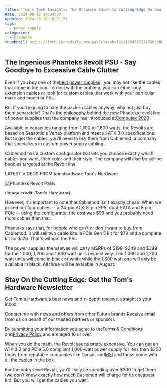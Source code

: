 ```yaml
---
title: "Tom's Tech Insights: The Ultimate Guide to Cutting-Edge Hardware"
date: 2024-08-16 10:24:30
updated: 2024-08-18 10:21:52
tags:
  - power-supply
categories:
  - hardware
thumbnail: https://thmb.techidaily.com/eab7c14eabafe1a185466727235bc20b8846ab28dbbd2f320ca581d507972f83.jpg
---
```


## The Ingenious Phanteks Revolt PSU - Say Goodbye to Excessive Cable Clutter

Even if you buy one of the[best power supplies](https://tools.techidaily.com) , you may not like the cables that come in the box. To deal with the problem, you can either buy extension cables or look for custom cables that work with your particular make and model of PSU.

 But if you're going to hate the pack-in cables anyway, why not just buy them separately? That's the philosophy behind the new Phanteks revolt line of power supplies that the company has introduced at[Computex 2023](https://tools.techidaily.com) .

 Available in capacities ranging from 1,000 to 1,600 watts, the Revolts are based on Seasonic's Vertex platform and meet all ATX 3.0 specifications. But to get the cables, you'll need to buy them from Cablemod, a company that specializes in custom power supply cabling.

 Cablemod has a custom configurator that lets you choose exactly which cables you want, their color and their style. The company will also be selling bundles targeted at the Revolt line.

 LATEST VIDEOS FROM tomshardware Tom's Hardware

![Phanteks Revolt PSUs](https://cdn.mos.cms.futurecdn.net/h6vKinoFtGPsECXkGvyNNL-320-80.jpg)

 (Image credit: Tom's Hardware)

 However, it's important to note that Cablemod isn't exactly cheap. When we priced out four cables -- a 24-pin ATX, 8-pin EPS, dual-SATA and 8 pin PCIe -- using the configurator, the cost was $99 and you probably need more cables than that.

 Phanteks says that, for people who can't or don't want to buy from Cablemod, it will sell two cable kits: a PCIe Gen 5 kit for $79 and a complete kit for $179\. That's without the PSU.

 The power supplies themselves will carry MSRPs of $199, $249 and $399 for the 1,000, 1,200 and 1,600 watt units respectively. The 1,000 and 1,200 watt units will come in black or white while the 1,600 watt one will only be available in black. All three will be available in August.

## Stay On the Cutting Edge: Get the Tom's Hardware Newsletter

 Get Tom's Hardware's best news and in-depth reviews, straight to your inbox.

 Contact me with news and offers from other Future brands  Receive email from us on behalf of our trusted partners or sponsors

 By submitting your information you agree to the[Terms & Conditions](https://futureplc.com/terms-conditions/) and[Privacy Policy](https://futureplc.com/privacy-policy/) and are aged 16 or over.

 When you do the math, the Revolt seems pretty expensive. You can get an ATX 3.0 and PCIe 5.0 compliant 1,000-watt power supply for less than $200 today from reputable companies like Corsair and[MSI](https://tools.techidaily.com) and those come with all the cables in the box.

 For the entry-level Revolt, you'll likely be spending over $300 to get there (we don't know exactly how much Cablemod will charge for its cheapest kit). But you will get the cables you want.

<ins class="adsbygoogle"
     style="display:block"
     data-ad-format="autorelaxed"
     data-ad-client="ca-pub-7571918770474297"
     data-ad-slot="1223367746"></ins>



<ins class="adsbygoogle"
     style="display:block"
     data-ad-client="ca-pub-7571918770474297"
     data-ad-slot="8358498916"
     data-ad-format="auto"
     data-full-width-responsive="true"></ins>
